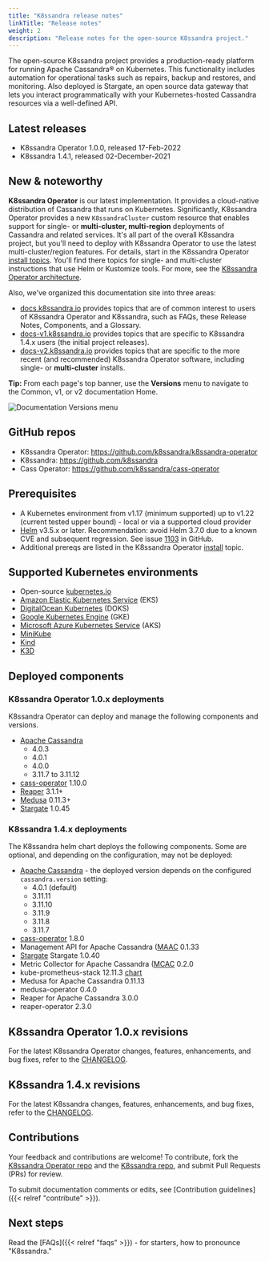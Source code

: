 ```yaml
---
title: "K8ssandra release notes"
linkTitle: "Release notes"
weight: 2
description: "Release notes for the open-source K8ssandra project."
---
```


The open-source K8ssandra project provides a production-ready platform for running Apache Cassandra&reg; on Kubernetes. This functionality includes automation for operational tasks such as repairs, backup and restores, and monitoring. Also deployed is Stargate, an open source data gateway that lets you interact programmatically with your Kubernetes-hosted Cassandra resources via a well-defined API. 

## Latest releases

* K8ssandra Operator 1.0.0, released 17-Feb-2022
* K8ssandra 1.4.1, released 02-December-2021

## New &amp; noteworthy

**K8ssandra Operator** is our latest implementation. It provides a cloud-native distribution of Cassandra that runs on Kubernetes. Significantly, K8ssandra Operator provides a new `K8ssandraCluster` custom resource that enables support for single- or **multi-cluster, multi-region** deployments of Cassandra and related services. It's all part of the overall K8ssandra project, but you'll need to deploy with K8ssandra Operator to use the latest multi-cluster/region features. For details, start in the K8ssandra Operator [install topics](https://docs-v2.k8ssandra.io/install/). You'll find there topics for single- and multi-cluster instructions that use Helm or Kustomize tools. For more, see the [K8ssandra Operator architecture](https://docs-v2.k8ssandra.io/components/k8ssandra-operator/architecture/).

Also, we've organized this documentation site into three areas:

* [docs.k8ssandra.io](https://docs.k8ssandra.io) provides topics that are of common interest to users of K8ssandra Operator and K8ssandra, such as FAQs, these Release Notes, Components, and a Glossary.
* [docs-v1.k8ssandra.io](https://docs-v1.k8ssandra.io) provides topics that are specific to K8ssandra 1.4.x users (the initial project releases).
* [docs-v2.k8ssandra.io](https://docs-v2.k8ssandra.io) provides topics that are specific to the more recent (and recommended) K8ssandra Operator software, including single- or **multi-cluster** installs.

**Tip:** From each page's top banner, use the **Versions** menu to navigate to the Common, v1, or v2 documentation Home.

![Documentation Versions menu](/k8ssandra-doc-versions.png)

## GitHub repos

* K8ssandra Operator: https://github.com/k8ssandra/k8ssandra-operator
* K8ssandra: https://github.com/k8ssandra
* Cass Operator: https://github.com/k8ssandra/cass-operator

## Prerequisites

* A Kubernetes environment from v1.17 (minimum supported) up to v1.22 (current tested upper bound) - local or via a supported cloud provider
* [Helm](https://helm.sh/) v3.5.x or later. Recommendation: avoid Helm 3.7.0 due to a known CVE and subsequent regression. See issue [1103](https://github.com/k8ssandra/k8ssandra/issues/1103) in GitHub.
* Additional prereqs are listed in the K8ssandra Operator [install](https://docs-v2.k8ssandra.io/install/) topic.

## Supported Kubernetes environments

* Open-source [kubernetes.io](https://kubernetes.io)
* [Amazon Elastic Kubernetes Service](https://aws.amazon.com/eks/) (EKS)
* [DigitalOcean Kubernetes](https://www.digitalocean.com/products/kubernetes/) (DOKS)
* [Google Kubernetes Engine](https://cloud.google.com/kubernetes-engine) (GKE)
* [Microsoft Azure Kubernetes Service](https://azure.microsoft.com/en-us/services/kubernetes-service/) (AKS)
* [MiniKube](https://minikube.sigs.k8s.io/docs/)
* [Kind](https://kind.sigs.k8s.io/)
* [K3D](https://k3d.io/)

## Deployed components

### K8ssandra Operator 1.0.x deployments

K8ssandra Operator can deploy and manage the following components and versions. 

* [Apache Cassandra](https://cassandra.apache.org/)  
  * 4.0.3
  * 4.0.1
  * 4.0.0
  * 3.11.7 to 3.11.12
* [cass-operator](https://github.com/k8ssandra/cass-operator) 1.10.0
* [Reaper](http://cassandra-reaper.io/) 3.1.1+
* [Medusa](https://github.com/thelastpickle/cassandra-medusa) 0.11.3+
* [Stargate](https://github.com/stargate/stargate) 1.0.45

### K8ssandra 1.4.x deployments

The K8ssandra helm chart deploys the following components. Some are optional, and depending on the configuration, may not be deployed:

* [Apache Cassandra](https://cassandra.apache.org/) - the deployed version depends on the configured `cassandra.version` setting:
  * 4.0.1 (default)
  * 3.11.11
  * 3.11.10
  * 3.11.9
  * 3.11.8
  * 3.11.7
* [cass-operator](https://github.com/k8ssandra/cass-operator) 1.8.0
* Management API for Apache Cassandra ([MAAC](https://github.com/datastax/management-api-for-apache-cassandra) 0.1.33
* [Stargate](https://github.com/stargate/stargate) Stargate 1.0.40
* Metric Collector for Apache Cassandra ([MCAC](https://github.com/datastax/metric-collector-for-apache-cassandra) 0.2.0
* kube-prometheus-stack 12.11.3 [chart](https://github.com/prometheus-community/helm-charts/tree/main/charts/kube-prometheus-stack)
* Medusa for Apache Cassandra 0.11.13
* medusa-operator 0.4.0
* Reaper for Apache Cassandra 3.0.0
* reaper-operator 2.3.0

## K8ssandra Operator 1.0.x revisions

For the latest K8ssandra Operator changes, features, enhancements, and bug fixes, refer to the [CHANGELOG](https://github.com/k8ssandra/k8ssandra-operator/blob/main/CHANGELOG/CHANGELOG-1.0.md).

## K8ssandra 1.4.x revisions

For the latest K8ssandra changes, features, enhancements, and bug fixes, refer to the [CHANGELOG](https://github.com/k8ssandra/k8ssandra/blob/main/CHANGELOG-1.4.md).

## Contributions

Your feedback and contributions are welcome! To contribute, fork the [K8ssandra Operator repo]() and the [K8ssandra repo](https://github.com/k8ssandra/k8ssandra), and submit Pull Requests (PRs) for review.

To submit documentation comments or edits, see [Contribution guidelines]({{< relref "contribute" >}}).

## Next steps

Read the [FAQs]({{< relref "faqs" >}}) - for starters, how to pronounce "K8ssandra." 
